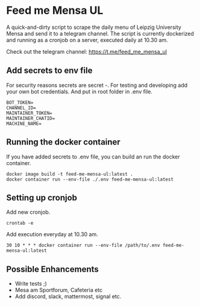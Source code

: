 # Feed me Mensa UL  

A quick-and-dirty script to scrape the daily menu of Leipzig University Mensa and send it to a telegram channel. The script is currently dockerized and running as a cronjob on a server, executed daily at 10.30 am. 

Check out the telegram channel: <https://t.me/feed_me_mensa_ul>

## Add secrets to env file

For security reasons secrets are secret *-*. For testing and developing add your own bot credentials. And put in root folder in .env file.

```
BOT_TOKEN=  
CHANNEL_ID=  
MAINTAINER_TOKEN=  
MAINTAINER_CHATID=
MACHINE_NAME=
```



## Running the docker container
If you have added secrets to .env file, you can build an run the docker container. 

```
docker image build -t feed-me-mensa-ul:latest . 
docker container run --env-file ./.env feed-me-mensa-ul:latest
```



## Setting up cronjob  

Add new cronjob.

```
crontab -e
```

Add execution everyday at 10.30 am.  
```
30 10 * * * docker container run --env-file /path/to/.env feed-me-mensa-ul:latest
```

## Possible Enhancements
* Write tests ;)  
* Mesa am Sportforum, Cafeteria etc  
* Add discord, slack, mattermost, signal etc.  